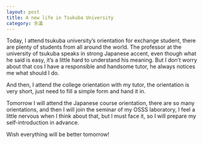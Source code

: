 ```yaml
---
layout: post
title: A new life in Tsukuba University
category: 东瀛
---
```



Today, I attend tsukuba university’s orientation for exchange student, there are plenty of students from all around the world. The professor at the university of tsukuba speaks in strong Japanese accent, even though what he said is easy, it’s a little hard to understand his meaning. But I don’t worry about that cos I have a responsible and handsome tutor, he always notices me what should I do.

And then, I attend the college orientation with my tutor, the orientation is very short, just need to fill a simple form and hand it in.

Tomorrow I will attend the Japanese course orientation, there are so many orientations, and then I will join the seminar of my OSSS laboratory, I feel a little nervous when I think about that, but I must face it, so I will prepare my self-introduction in advance.

Wish everything will be better tomorrow!


